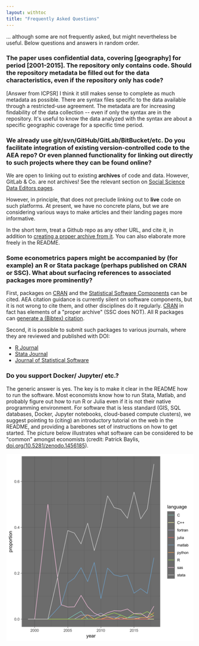```yaml
---
layout: withtoc
title: "Frequently Asked Questions"
---
```

... although some are not frequently asked, but might nevertheless be useful. Below questions and answers in random order.

### The paper uses confidential data, covering [geography] for period [2001-2015]. The repository only contains code. Should the repository metadata be filled out for the data characteristics, even if the repository only has code?

[Answer from ICPSR] I think it still makes sense to complete as much metadata as possible.  There are syntax files specific to the data available through a restricted-use agreement.  The metadata are for increasing findability of the data collection -- even if only the syntax are in the repository.  It's useful to know the data analyzed with the syntax are about a specific geographic coverage  for a specific time period.

### We already use git/svn/GitHub/GitLab/BitBucket/etc. Do you facilitate integration of existing version-controlled code to the AEA repo? Or even planned functionality for linking out directly to such projects where they can be found online?

We are open to linking out to existing **archives** of code and data. However, GitLab & Co. are not archives! See the relevant section on [Social Science Data Editors pages](https://social-science-data-editors.github.io/guidance/Requested_information_hosting.html#not-acceptable).

However, in principle, that does not preclude linking out to **live** code on such platforms. At present, we have no concrete plans, but we are considering various ways to make articles and their landing pages more informative.

In the short term, treat a Github repo as any other URL, and cite it, in addition to [creating a proper archive from it](https://guides.github.com/activities/citable-code/). You can also elaborate more freely in the README. 

### Some econometrics papers might be accompanied by (for example) an R or Stata package (perhaps published on CRAN or SSC). What about surfacing references to associated packages more prominently?

First, packages on [CRAN](https://cran.r-project.org/) and the [Statistical Software Components](https://ideas.repec.org/s/boc/bocode.html) can be cited. AEA citation guidance is currently silent on software components, but it is not wrong to cite them, and other disciplines do it regularly. [CRAN](https://cran.r-project.org/) in fact has elements of a "proper archive" (SSC does NOT). All R packages can [generate a (Bibtex) citation](https://stat.ethz.ch/R-manual/R-devel/library/utils/html/citation.html). 

Second, it is possible to submit such packages to various journals, where they are reviewed and published with DOI:
- [R Journal](https://journal.r-project.org/)
- [Stata Journal](https://www.stata-journal.com/)
- [Journal of Statistical Software](https://www.jstatsoft.org/)

### Do you support Docker/ Jupyter/ etc.?

The generic answer is yes. The key is to make it clear in the README how to run the software. Most economists know how to run Stata, Matlab, and probably figure out how to run R or Julia even if it is not their native programming environment. For software that is less standard (GIS, SQL databases, Docker, Jupyter notebooks, cloud-based compute clusters), we suggest pointing to (citing) an introductory tutorial on the web in the README, and providing a barebones set of instructions on how to get started.
The picture below illustrates what software can be considered to be "common" amongst economists (credit: Patrick Baylis, [doi.org/10.5281/zenodo.1456185](http://doi.org/10.5281/zenodo.1456185)).

![software usage](assets/aer_programs_by_year.png)